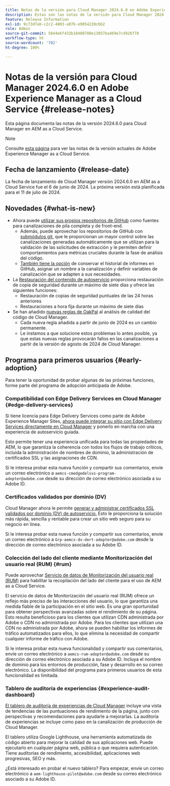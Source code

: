 ```yaml
---
title: Notas de la versión para Cloud Manager 2024.6.0 en Adobe Experience Manager as a Cloud Service
description: Estas son las notas de la versión para Cloud Manager 2024.6.0 en AEM as a Cloud Service.
feature: Release Information
exl-id: 9c73d7ab-c2c2-4803-a07b-e9054220c6b2
role: Admin
source-git-commit: 5644e6f433b18408780e13057ba469e7c4926f78
workflow-type: ht
source-wordcount: '702'
ht-degree: 100%

---
```



# Notas de la versión para Cloud Manager 2024.6.0 en Adobe Experience Manager as a Cloud Service {#release-notes}

Esta página documenta las notas de la versión 2024.6.0 para Cloud Manager en AEM as a Cloud Service.

>[!NOTE]
>
>Consulte [esta página](/help/release-notes/release-notes-cloud/release-notes-current.md) para ver las notas de la versión actuales de Adobe Experience Manager as a Cloud Service.

## Fecha de lanzamiento {#release-date}

La fecha de lanzamiento de Cloud Manager versión 2024.6.0 en AEM as a Cloud Service fue el 6 de junio de 2024. La próxima versión está planificada para el 11 de julio de 2024.

## Novedades {#what-is-new}

* Ahora puede [utilizar sus propios repositorios de GitHub](/help/implementing/cloud-manager/managing-code/private-repositories.md) como fuentes para canalizaciones de pila completa y de front-end.
   * Además, puede aprovechar los repositorios de GitHub con [submódulos git,](/help/implementing/cloud-manager/managing-code/git-submodules.md) que le proporcionan un mayor control sobre las canalizaciones generadas automáticamente que se utilizan para la validación de las solicitudes de extracción y le permiten definir comportamientos para métricas cruciales durante la fase de análisis del código.
   * [También tiene la opción](/help/implementing/cloud-manager/managing-code/github-check-config.md) de conservar el historial de informes en GitHub, asignar un nombre a la canalización y definir variables de canalización que se adapten a sus necesidades.
* La [Restauración del contenido de autoservicio](/help/operations/restore.md) proporciona restauración de copia de seguridad durante un máximo de siete días y ofrece las siguientes funciones:
   * Restauración de copias de seguridad puntuales de las 24 horas anteriores
   * Restauraciones a hora fija durante un máximo de siete días
* Se han añadido [nuevas reglas de OakPal](/help/implementing/cloud-manager/custom-code-quality-rules.md#oakpal-ui-content-package) al análisis de calidad del código de Cloud Manager.
   * Cada nueva regla añadida a partir de junio de 2024 es un cambio permanente.
   * Le instamos a que solucione estos problemas lo antes posible, ya que estas nuevas reglas provocarán fallos en las canalizaciones a partir de la versión de agosto de 2024 de Cloud Manager.

## Programa para primeros usuarios {#early-adoption}

Para tener la oportunidad de probar algunas de las próximas funciones, forme parte del programa de adopción anticipada de Adobe.

### Compatibilidad con Edge Delivery Services en Cloud Manager {#edge-delivery-services}

Si tiene licencia para Edge Delivery Services como parte de Adobe Experience Manager Sites, [ahora puede integrar su sitio con Edge Delivery Services directamente en Cloud Manager](/help/implementing/cloud-manager/edge-delivery-services.md) y ponerlo en marcha con una experiencia de autoservicio guiada.

Esto permite tener una experiencia unificada para todas las propiedades de AEM, lo que garantiza la coherencia con todos los flujos de trabajo críticos, incluida la administración de nombres de dominio, la administración de certificados SSL y las asignaciones de CDN.

Si le interesa probar esta nueva función y compartir sus comentarios, envíe un correo electrónico a `aemcs-cmedgedelsvs-program-adopter@adobe.com` desde su dirección de correo electrónico asociada a su Adobe ID. 

### Certificados validados por dominio (DV)

Cloud Manager ahora le permite [generar y administrar certificados SSL validados por dominio (DV) de autoservicio.](/help/implementing/cloud-manager/managing-ssl-certifications/domain-validated-certificates.md) Esto le proporciona la solución más rápida, sencilla y rentable para crear un sitio web seguro para su negocio en línea.

Si le interesa probar esta nueva función y compartir sus comentarios, envíe un correo electrónico a `Grp-aemcs-dv-dert-adopter@adobe.com` desde la dirección de correo electrónico asociada a su Adobe ID.

### Colección del lado del cliente mediante Monitorización del usuario real (RUM) {#rum}

Puede aprovechar [Servicio de datos de Monitorización del usuario real (RUM)](/help/implementing/cloud-manager/content-requests.md#cliendside-collection) para habilitar la recopilación del lado del cliente para el uso de AEM as a Cloud Service.

El servicio de datos de Monitorización del usuario real (RUM) ofrece un reflejo más preciso de las interacciones del usuario, lo que garantiza una medida fiable de la participación en el sitio web. Es una gran oportunidad para obtener perspectivas avanzadas sobre el rendimiento de su página. Esto resulta beneficioso para los clientes que utilizan CDN administrada por Adobe o CDN no administrada por Adobe. Para los clientes que utilizan una CDN no administrada por Adobe, ahora se pueden habilitar los informes de tráfico automatizados para ellos, lo que elimina la necesidad de compartir cualquier informe de tráfico con Adobe.

Si le interesa probar esta nueva funcionalidad y compartir sus comentarios, envíe un correo electrónico a `aemcs-rum-adopter@adobe.com` desde su dirección de correo electrónico asociada a su Adobe ID. Incluya el nombre de dominio para los entornos de producción, fase y desarrollo en su correo electrónico.  La disponibilidad del programa para primeros usuarios de esta funcionalidad es limitada.

### Tablero de auditoría de experiencias {#experience-audit-dashboard}

[El tablero de auditoría de experiencias de Cloud Manager](/help/implementing/cloud-manager/experience-audit-dashboard.md) incluye una vista de tendencias de las puntuaciones de rendimiento de la página, junto con perspectivas y recomendaciones para ayudarle a mejorarlas. La auditoría de experiencias se incluye como paso en la canalización de producción de Cloud Manager.

El tablero utiliza Google Lighthouse, una herramienta automatizada de código abierto para mejorar la calidad de sus aplicaciones web. Puede ejecutarlo en cualquier página web, pública o que requiera autenticación. Tiene auditorías de rendimiento, accesibilidad, aplicaciones web progresivas, SEO y más.

¿Está interesado en probar el nuevo tablero? Para empezar, envíe un correo electrónico a `aem-lighthouse-pilot@adobe.com` desde su correo electrónico asociado a su Adobe ID.
